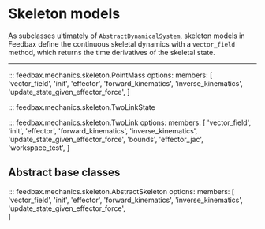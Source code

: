 # Skeleton models

As subclasses ultimately of `AbstractDynamicalSystem`, skeleton models in Feedbax define the continuous skeletal dynamics with a `vector_field` method, which returns the time derivatives of the skeletal state.

---

::: feedbax.mechanics.skeleton.PointMass
    options:
        members: [
            'vector_field',
            'init',
            'effector',
            'forward_kinematics',
            'inverse_kinematics',
            'update_state_given_effector_force',
        ]

::: feedbax.mechanics.skeleton.TwoLinkState

::: feedbax.mechanics.skeleton.TwoLink
    options:
        members: [
            'vector_field',
            'init',
            'effector',
            'forward_kinematics',
            'inverse_kinematics',
            'update_state_given_effector_force',
            'bounds',
            'effector_jac',
            'workspace_test',
        ]


## Abstract base classes

::: feedbax.mechanics.skeleton.AbstractSkeleton
    options:
        members: [
            'vector_field',
            'init',
            'effector',
            'forward_kinematics',
            'inverse_kinematics',
            'update_state_given_effector_force',            
        ]
